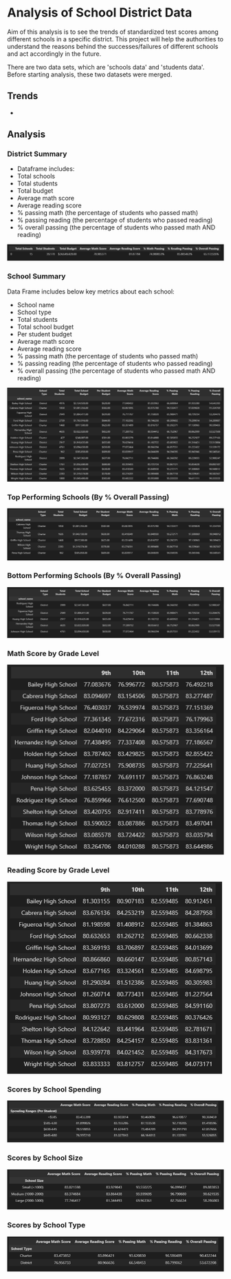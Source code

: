 # Analysis of School District Data

Aim of this analysis is to see the trends of standardized test scores among different schools in a specific district. This project will help the authorities to understand the reasons behind the successes/failures of different schools and act accordingly in the future. 

There are two data sets, which are 'schools data' and 'students data'. Before starting analysis, these two datasets were merged.   

## Trends

*
## Analysis
### District Summary

* Dataframe includes:
* Total schools
* Total students
* Total budget
* Average math score
* Average reading score
* % passing math (the percentage of students who passed math)
* % passing reading (the percentage of students who passed reading)
* % overall passing (the percentage of students who passed math AND reading)

![District Summary](./Images/district_summary.PNG)

### School Summary

Data Frame includes below key metrics about each school:

* School name
* School type
* Total students
* Total school budget
* Per student budget
* Average math score
* Average reading score
* % passing math (the percentage of students who passed math)
* % passing reading (the percentage of students who passed reading)
* % overall passing (the percentage of students who passed math AND reading)

![School Summary](./Images/school_summary.PNG)

### Top Performing Schools (By % Overall Passing)
![Top Performing Schools](./Images/top_five.PNG)
### Bottom Performing Schools (By  % Overall Passing)
![Bottom Performing Schools](./Images/bottom_five.PNG)
### Math Score by Grade Level
![Math Score by Grade Level](./Images/math_scores_acc_grade.PNG)
### Reading Score by Grade Level
![Reading Scores by Grade Level](./Images/reading_scores_acc_grade.PNG)
### Scores by School Spending
![Scores by School Spending](./Images/scores_by_spending.PNG)
### Scores by School Size
![Scores by School Size](./Images/scores_by_school_size.PNG)
### Scores by School Type
![School Type](./Images/scores_by_school_type.PNG)